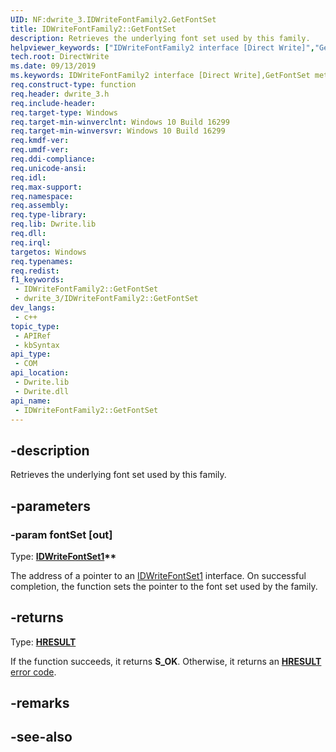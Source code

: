 ```yaml
---
UID: NF:dwrite_3.IDWriteFontFamily2.GetFontSet
title: IDWriteFontFamily2::GetFontSet
description: Retrieves the underlying font set used by this family.
helpviewer_keywords: ["IDWriteFontFamily2 interface [Direct Write]","GetFontSet method","IDWriteFontFamily2.GetFontSet","IDWriteFontFamily2::GetFontSet","GetFontSet","GetFontSet method [Direct Write]","GetFontSet method [Direct Write]","IDWriteFontFamily2 interface","directwrite.idwritefontfamily2_getfontset","dwrite_3/IDWriteFontFamily2::GetFontSet"]
tech.root: DirectWrite
ms.date: 09/13/2019
ms.keywords: IDWriteFontFamily2 interface [Direct Write],GetFontSet method, IDWriteFontFamily2.GetFontSet, IDWriteFontFamily2::GetFontSet, GetFontSet, GetFontSet method [Direct Write], GetFontSet method [Direct Write],IDWriteFontFamily2 interface, directwrite.idwritefontfamily2_getfontset, dwrite_3/IDWriteFontFamily2::GetFontSet
req.construct-type: function
req.header: dwrite_3.h
req.include-header: 
req.target-type: Windows
req.target-min-winverclnt: Windows 10 Build 16299
req.target-min-winversvr: Windows 10 Build 16299
req.kmdf-ver: 
req.umdf-ver: 
req.ddi-compliance: 
req.unicode-ansi: 
req.idl: 
req.max-support: 
req.namespace: 
req.assembly: 
req.type-library: 
req.lib: Dwrite.lib
req.dll: 
req.irql: 
targetos: Windows
req.typenames: 
req.redist: 
f1_keywords:
 - IDWriteFontFamily2::GetFontSet
 - dwrite_3/IDWriteFontFamily2::GetFontSet
dev_langs:
 - c++
topic_type:
 - APIRef
 - kbSyntax
api_type:
 - COM
api_location:
 - Dwrite.lib
 - Dwrite.dll
api_name:
 - IDWriteFontFamily2::GetFontSet
---
```


## -description

Retrieves the underlying font set used by this family.

## -parameters

### -param fontSet [out]

Type: **[IDWriteFontSet1](./nn-dwrite_3-idwritefontset1.md)\*\***

The address of a pointer to an [IDWriteFontSet1](./nn-dwrite_3-idwritefontset1.md) interface. On successful completion, the function sets the pointer to the font set used by the family.

## -returns

Type: **[HRESULT](/windows/win32/com/structure-of-com-error-codes)**

If the function succeeds, it returns **S_OK**. Otherwise, it returns an [**HRESULT**](/windows/win32/com/structure-of-com-error-codes) [error code](/windows/win32/com/com-error-codes-10).

## -remarks

## -see-also
